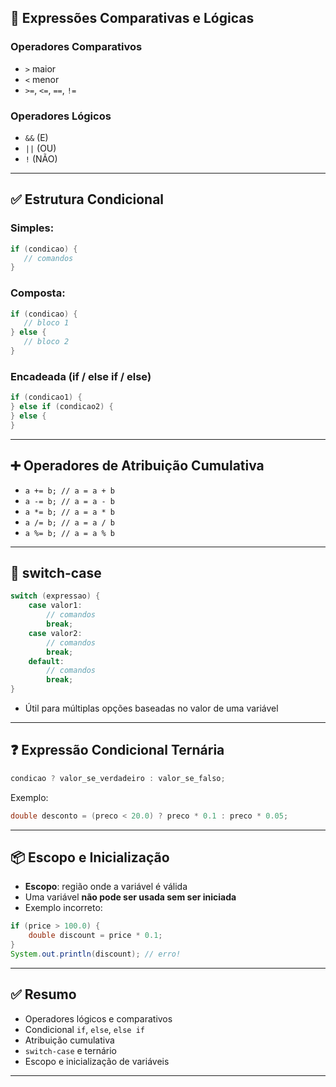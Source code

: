 ## 🔁 Expressões Comparativas e Lógicas

### Operadores Comparativos
- `>` maior
- `<` menor
- `>=`, `<=`, `==`, `!=`

### Operadores Lógicos
- `&&` (E)
- `||` (OU)
- `!` (NÃO)

---

## ✅ Estrutura Condicional

### Simples:
```java
if (condicao) {
   // comandos
}
```

### Composta:
```java
if (condicao) {
   // bloco 1
} else {
   // bloco 2
}
```

### Encadeada (if / else if / else)
```java
if (condicao1) {
} else if (condicao2) {
} else {
}
```

---

## ➕ Operadores de Atribuição Cumulativa

- `a += b; // a = a + b`
- `a -= b; // a = a - b`
- `a *= b; // a = a * b`
- `a /= b; // a = a / b`
- `a %= b; // a = a % b`

---

## 🔄 switch-case

```java
switch (expressao) {
    case valor1:
        // comandos
        break;
    case valor2:
        // comandos
        break;
    default:
        // comandos
        break;
}
```

- Útil para múltiplas opções baseadas no valor de uma variável

---

## ❓ Expressão Condicional Ternária

```java
condicao ? valor_se_verdadeiro : valor_se_falso;
```

Exemplo:
```java
double desconto = (preco < 20.0) ? preco * 0.1 : preco * 0.05;
```

---

## 📦 Escopo e Inicialização

- **Escopo**: região onde a variável é válida
- Uma variável **não pode ser usada sem ser iniciada**
- Exemplo incorreto:
```java
if (price > 100.0) {
    double discount = price * 0.1;
}
System.out.println(discount); // erro!
```

---

## ✅ Resumo

- Operadores lógicos e comparativos
- Condicional `if`, `else`, `else if`
- Atribuição cumulativa
- `switch-case` e ternário
- Escopo e inicialização de variáveis

---
